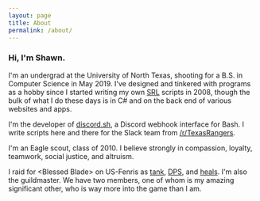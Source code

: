 ```yaml
---
layout: page
title: About
permalink: /about/
---
```


### Hi, I'm Shawn.

I'm an undergrad at the University of North Texas, shooting for a B.S. in Computer Science in May 2019. I've designed and tinkered with programs as a hobby since I started writing my own [SRL] scripts in 2008, though the bulk of what I do these days is in C# and on the back end of various websites and apps.

I'm the developer of [discord.sh], a Discord webhook interface for Bash. I write scripts here and there for the Slack team from [/r/TexasRangers].

I'm an Eagle scout, class of 2010. I believe strongly in compassion, loyalty, teamwork, social justice, and altruism.

I raid for &lt;Blessed Blade&gt; on US-Fenris as [tank][Felweg], [DPS][Icyweg], and [heals][Jeff]. I'm also the guildmaster. We have two members, one of whom is my amazing significant other, who is way more into the game than I am.

[SRL]: https://villavu.com/forum/
[discord.sh]: https://github.com/ChaoticWeg/discord.sh
[/r/TexasRangers]: https://reddit.com/r/TexasRangers

[Felweg]: https://worldofwarcraft.com/en-us/character/fenris/felweg
[Icyweg]: https://worldofwarcraft.com/en-us/character/fenris/icyweg
[Jeff]: https://worldofwarcraft.com/en-us/character/fenris/j%C3%ABff

